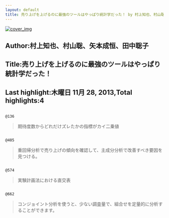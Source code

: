 ```yaml
---
layout: default
title: 売り上げを上げるのに最強のツールはやっぱり統計学だった！ by 村上知也、村山聡、矢本成恒、田中聡子
---
```


[![cover_img](http://images-jp.amazon.com/images/P/B00C4AY6WW.09.MZZZZZZZ.jpg)](https://www.amazon.co.jp/dp/B00C4AY6WW)  
## Author:村上知也、村山聡、矢本成恒、田中聡子  
## Title:売り上げを上げるのに最強のツールはやっぱり統計学だった！  
## Last highlight:木曜日 11月 28, 2013,Total highlights:4  
```
  
@136  
```
> 期待度数からどれだけズレたかの指標がカイ二乗値  
```
  
@405  
```
> 重回帰分析で売り上げの傾向を確認して、主成分分析で改善すべき要因を見つける。  
```
  
@574  
```
> 実験計画法における直交表  
```
  
@662  
```
> コンジョイント分析を使うと、少ない調査量で、組合せを定量的に分析することができます。  
```